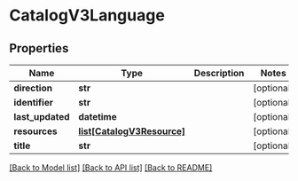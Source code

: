 # CatalogV3Language

## Properties
Name | Type | Description | Notes
------------ | ------------- | ------------- | -------------
**direction** | **str** |  | [optional] 
**identifier** | **str** |  | [optional] 
**last_updated** | **datetime** |  | [optional] 
**resources** | [**list[CatalogV3Resource]**](CatalogV3Resource.md) |  | [optional] 
**title** | **str** |  | [optional] 

[[Back to Model list]](../README.md#documentation-for-models) [[Back to API list]](../README.md#documentation-for-api-endpoints) [[Back to README]](../README.md)


